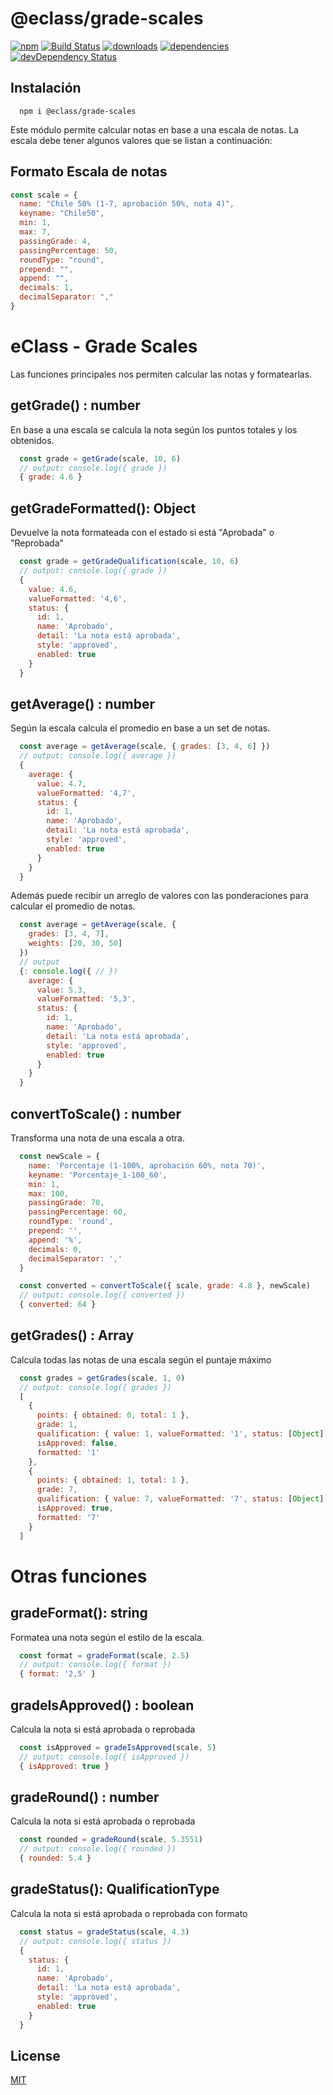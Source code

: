 # @eclass/grade-scales

[![npm](https://img.shields.io/npm/v/@eclass/grade-scales.svg)](https://www.npmjs.com/package/@eclass/grade-scales)
[![Build Status](https://travis-ci.org/eclass/grade-scales.svg?branch=master)](https://travis-ci.org/eclass/grade-scales)
[![downloads](https://img.shields.io/npm/dt/@eclass/grade-scales.svg)](https://www.npmjs.com/package/@eclass/grade-scales)
[![dependencies](https://img.shields.io/david/eclass/grade-scales.svg)](https://david-dm.org/eclass/grade-scales)
[![devDependency Status](https://img.shields.io/david/dev/eclass/grade-scales.svg)](https://david-dm.org/eclass/grade-scales#info=devDependencies)

## Instalación
```
  npm i @eclass/grade-scales
```

Este módulo permite calcular notas en base a una escala de notas.
La escala debe tener algunos valores que se listan a continuación:

## Formato Escala de notas
```js
const scale = {
  name: "Chile 50% (1-7, aprobación 50%, nota 4)",
  keyname: "Chile50",
  min: 1,
  max: 7,
  passingGrade: 4,
  passingPercentage: 50,
  roundType: "round",
  prepend: "",
  append: "",
  decimals: 1,
  decimalSeparator: ","
}
```

# eClass - Grade Scales
Las funciones principales nos permiten calcular las notas y formatearlas.

## getGrade() : number
En base a una escala se calcula la nota según los puntos totales y los obtenidos.
```js
  const grade = getGrade(scale, 10, 6)
  // output: console.log({ grade })
  { grade: 4.6 }
```

## getGradeFormatted(): Object
Devuelve la nota formateada con el estado si está "Aprobada" o "Reprobada"
```js 
  const grade = getGradeQualification(scale, 10, 6)
  // output: console.log({ grade })
  {
    value: 4.6,
    valueFormatted: '4,6',
    status: {
      id: 1,
      name: 'Aprobado',
      detail: 'La nota está aprobada',
      style: 'approved',
      enabled: true
    }
  }
```

## getAverage() : number
Según la escala calcula el promedio en base a un set de notas.
```js
  const average = getAverage(scale, { grades: [3, 4, 6] })
  // output: console.log({ average })
  {
    average: {
      value: 4.7,
      valueFormatted: '4,7',
      status: {
        id: 1,
        name: 'Aprobado',
        detail: 'La nota está aprobada',
        style: 'approved',
        enabled: true
      }
    }
  }
```
Además puede recibir un arreglo de valores con las ponderaciones para calcular el promedio de notas.
```js
  const average = getAverage(scale, { 
    grades: [3, 4, 7],
    weights: [20, 30, 50]
  })
  // output
  {: console.log({ // })
    average: {
      value: 5.3,
      valueFormatted: '5,3',
      status: {
        id: 1,
        name: 'Aprobado',
        detail: 'La nota está aprobada',
        style: 'approved',
        enabled: true
      }
    }
  }
```

## convertToScale() : number
Transforma una nota de una escala a otra.
```js
  const newScale = {
    name: 'Porcentaje (1-100%, aprobación 60%, nota 70)',
    keyname: 'Porcentaje_1-100_60',
    min: 1,
    max: 100,
    passingGrade: 70,
    passingPercentage: 60,
    roundType: 'round',
    prepend: '',
    append: '%',
    decimals: 0,
    decimalSeparator: ','
  }

  const converted = convertToScale({ scale, grade: 4.8 }, newScale)
  // output: console.log({ converted })
  { converted: 64 }
```

## getGrades() : Array<GradeList>
Calcula todas las notas de una escala según el puntaje máximo
```js
  const grades = getGrades(scale, 1, 0)
  // output: console.log({ grades })
  [
    {
      points: { obtained: 0, total: 1 },
      grade: 1,
      qualification: { value: 1, valueFormatted: '1', status: [Object] },
      isApproved: false,
      formatted: '1'
    },
    {
      points: { obtained: 1, total: 1 },
      grade: 7,
      qualification: { value: 7, valueFormatted: '7', status: [Object] },
      isApproved: true,
      formatted: '7'
    }
  ]
```

# Otras funciones

## gradeFormat(): string
Formatea una nota según el estilo de la escala.
```js
  const format = gradeFormat(scale, 2.5)
  // output: console.log({ format })
  { format: '2,5' }
```

## gradeIsApproved() : boolean
Calcula la nota si está aprobada o reprobada
```js
  const isApproved = gradeIsApproved(scale, 5)
  // output: console.log({ isApproved })
  { isApproved: true }
```

## gradeRound() : number
Calcula la nota si está aprobada o reprobada
```js
  const rounded = gradeRound(scale, 5.3551)
  // output: console.log({ rounded })
  { rounded: 5.4 }
```

## gradeStatus(): QualificationType

Calcula la nota si está aprobada o reprobada con formato
```js
  const status = gradeStatus(scale, 4.3)
  // output: console.log({ status })
  {
    status: {
      id: 1,
      name: 'Aprobado',
      detail: 'La nota está aprobada',
      style: 'approved',
      enabled: true
    }
  }
```

## License

[MIT](https://tldrlegal.com/license/mit-license)
